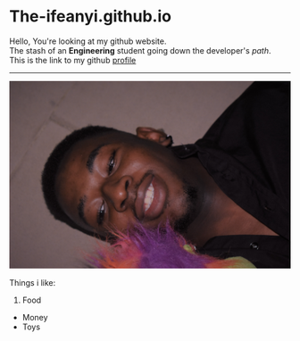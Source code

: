 # The-ifeanyi.github.io
Hello, You're looking at my github website. \
The stash of an **Engineering** student going down the developer's *path*. \
This is the link to my github [profile](https://github.com/The-Ifeanyi)

---
![My face](DSC_1353.jpg)

Things i like:
1. Food
- Money
- Toys
